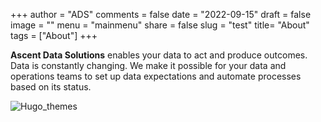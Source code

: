 +++
author = "ADS"
comments = false
date = "2022-09-15"
draft = false
image = ""
menu = "mainmenu"
share = false
slug = "test"
title= "About"
tags = ["About"]
+++


**Ascent Data Solutions** enables your data to act and produce outcomes.
Data is constantly changing. We make it possible for your data and operations teams to set up data expectations and automate processes based on its status.



![Hugo_themes](/post/images/about.png)


